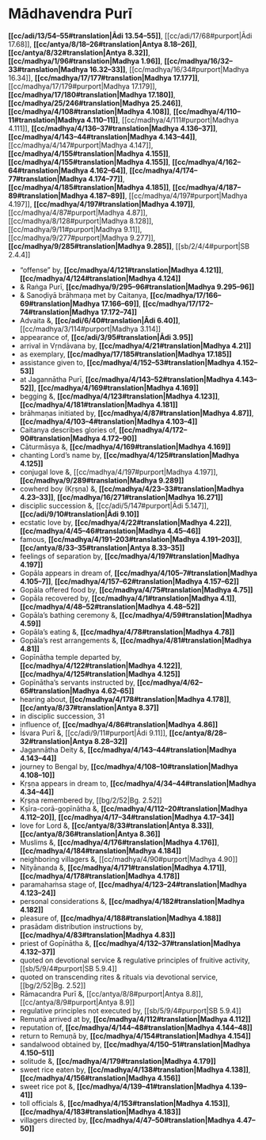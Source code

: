 # Mādhavendra Purī

**[[cc/adi/13/54–55#translation|Ādi 13.54–55]]**, [[cc/adi/17/68#purport|Ādi 17.68]], **[[cc/antya/8/18–26#translation|Antya 8.18–26]]**, **[[cc/antya/8/32#translation|Antya 8.32]]**, **[[cc/madhya/1/96#translation|Madhya 1.96]]**, **[[cc/madhya/16/32–33#translation|Madhya 16.32–33]]**, [[cc/madhya/16/34#purport|Madhya 16.34]], **[[cc/madhya/17/177#translation|Madhya 17.177]]**, [[cc/madhya/17/179#purport|Madhya 17.179]], **[[cc/madhya/17/180#translation|Madhya 17.180]]**, **[[cc/madhya/25/246#translation|Madhya 25.246]]**, **[[cc/madhya/4/108#translation|Madhya 4.108]]**, **[[cc/madhya/4/110–11#translation|Madhya 4.110–11]]**, [[cc/madhya/4/111#purport|Madhya 4.111]], **[[cc/madhya/4/136–37#translation|Madhya 4.136–37]]**, **[[cc/madhya/4/143–44#translation|Madhya 4.143–44]]**, [[cc/madhya/4/147#purport|Madhya 4.147]], **[[cc/madhya/4/155#translation|Madhya 4.155]]**, **[[cc/madhya/4/155#translation|Madhya 4.155]]**, **[[cc/madhya/4/162–64#translation|Madhya 4.162–64]]**, **[[cc/madhya/4/174–77#translation|Madhya 4.174–77]]**, **[[cc/madhya/4/185#translation|Madhya 4.185]]**, **[[cc/madhya/4/187–89#translation|Madhya 4.187–89]]**, [[cc/madhya/4/197#purport|Madhya 4.197]], **[[cc/madhya/4/197#translation|Madhya 4.197]]**, [[cc/madhya/4/87#purport|Madhya 4.87]], [[cc/madhya/8/128#purport|Madhya 8.128]], [[cc/madhya/9/11#purport|Madhya 9.11]], [[cc/madhya/9/277#purport|Madhya 9.277]], **[[cc/madhya/9/285#translation|Madhya 9.285]]**, [[sb/2/4/4#purport|SB 2.4.4]]

* “offense” by, **[[cc/madhya/4/121#translation|Madhya 4.121]]**, **[[cc/madhya/4/124#translation|Madhya 4.124]]**
* & Raṅga Purī, **[[cc/madhya/9/295–96#translation|Madhya 9.295–96]]**
* & Sanoḍiyā brāhmaṇa met by Caitanya, **[[cc/madhya/17/166–69#translation|Madhya 17.166–69]]**, **[[cc/madhya/17/172–74#translation|Madhya 17.172–74]]**
* Advaita &, **[[cc/adi/6/40#translation|Ādi 6.40]]**, [[cc/madhya/3/114#purport|Madhya 3.114]]
* appearance of, **[[cc/adi/3/95#translation|Ādi 3.95]]**
* arrival in Vṛndāvana by, **[[cc/madhya/4/21#translation|Madhya 4.21]]**
* as exemplary, **[[cc/madhya/17/185#translation|Madhya 17.185]]**
* assistance given to, **[[cc/madhya/4/152–53#translation|Madhya 4.152–53]]**
* at Jagannātha Purī, **[[cc/madhya/4/143–52#translation|Madhya 4.143–52]]**, **[[cc/madhya/4/169#translation|Madhya 4.169]]**
* begging &, **[[cc/madhya/4/123#translation|Madhya 4.123]]**, **[[cc/madhya/4/181#translation|Madhya 4.181]]**
* brāhmaṇas initiated by, **[[cc/madhya/4/87#translation|Madhya 4.87]]**, **[[cc/madhya/4/103–4#translation|Madhya 4.103–4]]**
* Caitanya describes glories of, **[[cc/madhya/4/172–90#translation|Madhya 4.172–90]]**
* Cāturmāsya &, **[[cc/madhya/4/169#translation|Madhya 4.169]]**
* chanting Lord’s name by, **[[cc/madhya/4/125#translation|Madhya 4.125]]**
* conjugal love &, [[cc/madhya/4/197#purport|Madhya 4.197]], **[[cc/madhya/9/289#translation|Madhya 9.289]]**
* cowherd boy (Kṛṣṇa) &, **[[cc/madhya/4/23–33#translation|Madhya 4.23–33]]**, **[[cc/madhya/16/271#translation|Madhya 16.271]]**
* disciplic succession &, [[cc/adi/5/147#purport|Ādi 5.147]], **[[cc/adi/9/10#translation|Ādi 9.10]]**
* ecstatic love by, **[[cc/madhya/4/22#translation|Madhya 4.22]]**, **[[cc/madhya/4/45–46#translation|Madhya 4.45–46]]**
* famous, **[[cc/madhya/4/191–203#translation|Madhya 4.191–203]]**, **[[cc/antya/8/33–35#translation|Antya 8.33–35]]**
* feelings of separation by, **[[cc/madhya/4/197#translation|Madhya 4.197]]**
* Gopāla appears in dream of, **[[cc/madhya/4/105–7#translation|Madhya 4.105–7]]**, **[[cc/madhya/4/157–62#translation|Madhya 4.157–62]]**
* Gopāla offered food by, **[[cc/madhya/4/75#translation|Madhya 4.75]]**
* Gopāla recovered by, **[[cc/madhya/4/1#translation|Madhya 4.1]]**, **[[cc/madhya/4/48–52#translation|Madhya 4.48–52]]**
* Gopāla’s bathing ceremony &, **[[cc/madhya/4/59#translation|Madhya 4.59]]**
* Gopāla’s eating &, **[[cc/madhya/4/78#translation|Madhya 4.78]]**
* Gopāla’s rest arrangements &, **[[cc/madhya/4/81#translation|Madhya 4.81]]**
* Gopīnātha temple departed by, **[[cc/madhya/4/122#translation|Madhya 4.122]]**, **[[cc/madhya/4/125#translation|Madhya 4.125]]**
* Gopīnātha’s servants instructed by, **[[cc/madhya/4/62–65#translation|Madhya 4.62–65]]**
* hearing about, **[[cc/madhya/4/178#translation|Madhya 4.178]]**, **[[cc/antya/8/37#translation|Antya 8.37]]**
* in disciplic succession, 31 
* influence of, **[[cc/madhya/4/86#translation|Madhya 4.86]]**
* Īśvara Purī &, [[cc/adi/9/11#purport|Ādi 9.11]], **[[cc/antya/8/28–32#translation|Antya 8.28–32]]**
* Jagannātha Deity &, **[[cc/madhya/4/143–44#translation|Madhya 4.143–44]]**
* journey to Bengal by, **[[cc/madhya/4/108–10#translation|Madhya 4.108–10]]**
* Kṛṣṇa appears in dream to, **[[cc/madhya/4/34–44#translation|Madhya 4.34–44]]**
* Kṛṣṇa remembered by, [[bg/2/52|Bg. 2.52]]
* Kṣīra-corā-gopīnātha &, **[[cc/madhya/4/112–20#translation|Madhya 4.112–20]]**, **[[cc/madhya/4/17–34#translation|Madhya 4.17–34]]**
* love for Lord &, **[[cc/antya/8/33#translation|Antya 8.33]]**, **[[cc/antya/8/36#translation|Antya 8.36]]**
* Muslims &, **[[cc/madhya/4/176#translation|Madhya 4.176]]**, **[[cc/madhya/4/184#translation|Madhya 4.184]]**
* neighboring villagers &, [[cc/madhya/4/90#purport|Madhya 4.90]]
* Nityānanda &, **[[cc/madhya/4/171#translation|Madhya 4.171]]**, **[[cc/madhya/4/178#translation|Madhya 4.178]]**
* paramahaṁsa stage of, **[[cc/madhya/4/123–24#translation|Madhya 4.123–24]]**
* personal considerations &, **[[cc/madhya/4/182#translation|Madhya 4.182]]**
* pleasure of, **[[cc/madhya/4/188#translation|Madhya 4.188]]**
* prasādam distribution instructions by, **[[cc/madhya/4/83#translation|Madhya 4.83]]**
* priest of Gopīnātha &, **[[cc/madhya/4/132–37#translation|Madhya 4.132–37]]**
* quoted on devotional service & regulative principles of fruitive activity, [[sb/5/9/4#purport|SB 5.9.4]]
* quoted on transcending rites & rituals via devotional service, [[bg/2/52|Bg. 2.52]]
* Rāmacandra Purī &, [[cc/antya/8/8#purport|Antya 8.8]], [[cc/antya/8/9#purport|Antya 8.9]]
* regulative principles not executed by, [[sb/5/9/4#purport|SB 5.9.4]]
* Remuṇā arrived at by, **[[cc/madhya/4/112#translation|Madhya 4.112]]**
* reputation of, **[[cc/madhya/4/144–48#translation|Madhya 4.144–48]]**
* return to Remuṇā by, **[[cc/madhya/4/154#translation|Madhya 4.154]]**
* sandalwood obtained by, **[[cc/madhya/4/150–51#translation|Madhya 4.150–51]]**
* solitude &, **[[cc/madhya/4/179#translation|Madhya 4.179]]**
* sweet rice eaten by, **[[cc/madhya/4/138#translation|Madhya 4.138]]**, **[[cc/madhya/4/156#translation|Madhya 4.156]]**
* sweet rice pot &, **[[cc/madhya/4/139–41#translation|Madhya 4.139–41]]**
* toll officials &, **[[cc/madhya/4/153#translation|Madhya 4.153]]**, **[[cc/madhya/4/183#translation|Madhya 4.183]]**
* villagers directed by, **[[cc/madhya/4/47–50#translation|Madhya 4.47–50]]**
